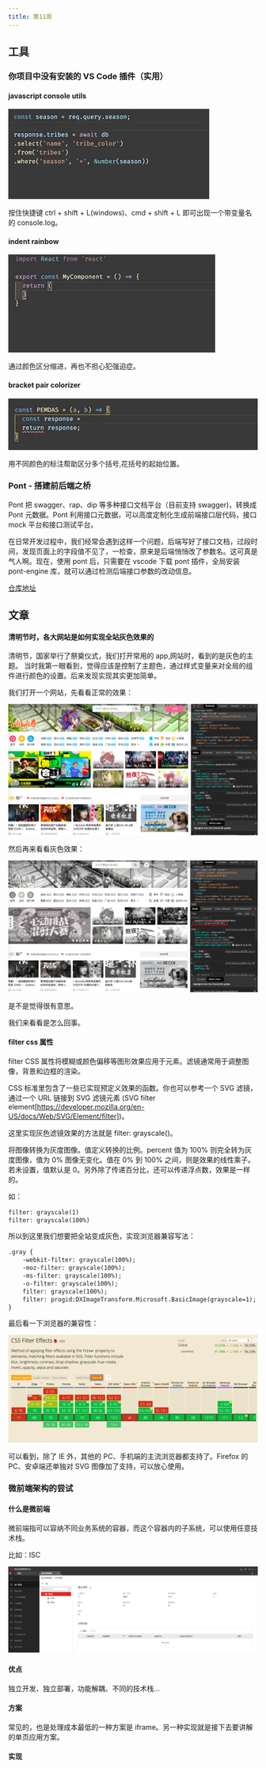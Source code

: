 ```yaml
---
title: 第11周
---
```


## 工具

### 你项目中没有安装的 VS Code 插件（实用）

#### javascript console utils

![avatar](./assets/js_console_utils.jpeg)

按住快捷键 ctrl + shift + L(windows)、cmd + shift + L 即可出现一个带变量名的 console.log。

#### indent rainbow

![avatar](./assets/indent_rainbow.jpeg)

通过颜色区分缩进，再也不担心犯强迫症。

#### bracket pair colorizer

![avatar](./assets/bracket_pair_colorizer.jpeg)

用不同颜色的标注帮助区分多个括号,花括号的起始位置。

### Pont - 搭建前后端之桥

Pont 把 swagger、rap、dip 等多种接口文档平台（目前支持 swagger)，转换成 Pont 元数据。Pont 利用接口元数据，可以高度定制化生成前端接口层代码，接口 mock 平台和接口测试平台。

在日常开发过程中，我们经常会遇到这样一个问题，后端写好了接口文档，过段时间，发现页面上的字段值不见了，一检查，原来是后端悄悄改了参数名。这可真是气人啊。现在，使用 pont 后，只需要在 vscode 下载 pont 插件，全局安装 pont-engine 库，就可以通过检测后端接口参数的改动信息。

[仓库地址](https://github.com/alibaba/pont)



## 文章

#### 清明节时，各大网站是如何实现全站灰色效果的

清明节，国家举行了祭奠仪式，我们打开常用的 app,网站时，看到的是灰色的主题。
当时我第一眼看到，觉得应该是控制了主题色，通过样式变量来对全局的组件进行颜色的设置。后来发现实现其实更加简单。

我们打开一个网站，先看看正常的效果：

![avatar](./assets/normal_internet.png)

然后再来看看灰色效果：

![avatar](./assets/gray_internet.png)

是不是觉得很有意思。

我们来看看是怎么回事。

#### filter css 属性

filter CSS 属性将模糊或颜色偏移等图形效果应用于元素。滤镜通常用于调整图像，背景和边框的渲染。

CSS 标准里包含了一些已实现预定义效果的函数。你也可以参考一个 SVG 滤镜，通过一个 URL 链接到 SVG 滤镜元素 (SVG filter element[https://developer.mozilla.org/en-US/docs/Web/SVG/Element/filter])。

这里实现灰色滤镜效果的方法就是 filter: grayscale()。

将图像转换为灰度图像。值定义转换的比例。percent 值为 100% 则完全转为灰度图像，值为 0% 图像无变化。值在 0% 到 100% 之间，则是效果的线性乘子。若未设置，值默认是 0。另外除了传递百分比，还可以传递浮点数，效果是一样的。

如：
```
filter: grayscale(1)
filter: grayscale(100%)
```
所以到这里我们想要把全站变成灰色，实现浏览器兼容写法：

```
.gray {
    -webkit-filter: grayscale(100%);
    -moz-filter: grayscale(100%);
    -ms-filter: grayscale(100%);
    -o-filter: grayscale(100%);
    filter: grayscale(100%);
    filter: progid:DXImageTransform.Microsoft.BasicImage(grayscale=1);
}
```

最后看一下浏览器的兼容性：

![avatar](./assets/filter_caniuse.png)

可以看到，除了 IE 外，其他的 PC、手机端的主流浏览器都支持了。Firefox 的 PC、安卓端还单独对 SVG 图像加了支持，可以放心使用。


### 微前端架构的尝试

#### 什么是微前端

微前端指可以容纳不同业务系统的容器，而这个容器内的子系统，可以使用任意技术栈。

比如：ISC

![avatar](./assets/isc_home.jpg)

#### 优点

独立开发、独立部署，功能解耦、不同的技术栈...

#### 方案

常见的，也是处理成本最低的一种方案是 iframe。另一种实现就是接下去要讲解的单页应用方案。

#### 实现
